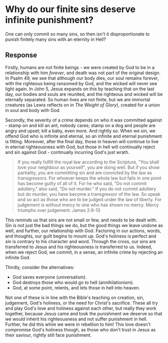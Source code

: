 # Why do our finite sins deserve infinite punishment?

One can only commit so many sins, so then isn't it disproportionate to punish
finitely many sins with an eternity in Hell?

## Response

Firstly, humans are not finite beings - we were created by God to be in a
relationship with him *forever*, and death was not part of the original design.
In Psalm 49, we see that although our body dies, our soul remains forever, with
the righteous being ransomed by God, and the wicked will never see light again.
In John 5, Jesus expands on this by teaching that on the last day, our bodies
and souls are reunited, and the righteous and wicked will be eternally
separated.
So human lives are not finite, but we are immortal creatures (as Lewis reflects
on in *The Weight of Glory*), created for a union in soul and body with God.

Secondly, the severity of a crime depends on who it was committed against -
stamp on and kill an ant, nobody cares; stamp on a dog and people are angry and
upset; kill a baby, even more. And rightly so.
When we sin, we offend God who is infinite and eternal, so an infinite and
eternal punishment is fitting.
Moreover, after the final day, those in heaven will continue to live in eternal
righteousness with God, but those in hell will continually reject and sin
against God - continually incurring God's just wrath.


> If you really fulfill the royal law according to the Scripture, "You shall
> love your neighbour as yourself", you are doing well. But if you show
> partiality, you are committing sin and are convicted by the law as
> transgressors. For whoever keeps the whole law but fails in one point has
> become guilty of all of it. For he who said, "Do not commit adultery," also
> said, "Do not murder." If you do not commit adultery but do murder, you have
> become a transgressor of the law. So speak and so act as those who are to be
> judged under the law of liberty. For judgement is without mercy to one who
> has shown no mercy. Mercy triumphs over judgement.
> James 2:8-13

This reminds us that sins are not small or few, and needs to be dealt with. Sin
is not just the bad things we do, but the good things we leave undone as well,
and further, our relationship with God. Factoring in our actions, words, and
thoughts, our guilt begins to mount up. God's holiness is perfect and sin is
contrary to his character and word. Through the cross, our sins are transferred
to Jesus and his righteousness is transferred to us.
Indeed, when we reject God, we commit, in a sense, an infinite crime by
rejecting an infinite God.

Thirdly, consider the alternatives:

  * God saves everyone (universalism).
  * God destroys those who would go to hell (annihilationism).
  * God, at some point, relents, and lets those in hell into heaven.

Not one of these is in line with the Bible's teaching on creation, sin,
judgement, God's holiness, or the need for Christ's sacrifice.
These all try and play God's love and holiness against each other, but really
they work together, because Jesus came and took the punishment we deserve so
that we would inherit his righteousness and not suffer punishment in hell.
Further, he did this while we were in rebellion to him!
This love doesn't compromise God's holiness though, as those who don't trust in
Jesus as their saviour, rightly still face punishment.

